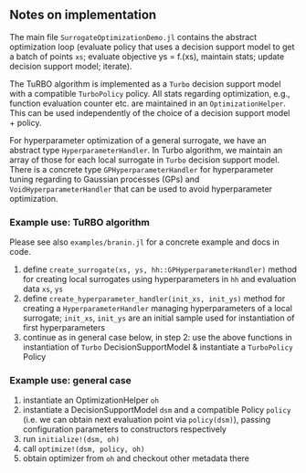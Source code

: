 ## Notes on implementation

The main file `SurrogateOptimizationDemo.jl` contains the abstract optimization loop (evaluate policy that uses a decision support model to get a batch of points `xs`; evaluate objective ys = f.(xs), maintain stats; update decision support model; iterate).

The TuRBO algorithm is implemented as a `Turbo` decision support model with a compatible `TurboPolicy` policy.
All stats regarding optimization, e.g., function evaluation counter etc. are maintained in an `OptimizationHelper`. This can be used independently of the choice of a decision support model + policy.

For hyperparameter optimization of a general surrogate, we have an abstract type `HyperparameterHandler`. In Turbo algorithm, we maintain an array of those for each local surrogate in `Turbo`  decision support model. There is a concrete type `GPHyperparameterHandler` for hyperparameter tuning regarding to Gaussian processes (GPs) and `VoidHyperparameterHandler` that can be used to avoid hyperparameter optimization.

### Example use: TuRBO algorithm

Please see also `examples/branin.jl` for a concrete example and docs in code.

1. define `create_surrogate(xs, ys, hh::GPHyperparameterHandler)` method for creating local surrogates using hyperparameters in `hh` and evaluation data `xs`, `ys`
2. define `create_hyperparameter_handler(init_xs, init_ys)` method for creating a `HyperparameterHandler` managing hyperparameters of a local surrogate; `init_xs`, `init_ys` are an initial sample used for instantiation of first hyperparameters
3. continue as in general case below, in step 2: use the above functions in instantiation of `Turbo` DecisionSupportModel & instantiate a `TurboPolicy` Policy

### Example use: general case

1. instantiate an OptimizationHelper `oh`
2. instantiate a DecisionSupportModel `dsm` and a compatible Policy `policy` (i.e. we can obtain next evaluation point via `policy(dsm)`), passing configuration parameters to constructors respectively
3. run `initialize!(dsm, oh)`
4. call `optimize!(dsm, policy, oh)`
5. obtain optimizer from `oh` and checkout other metadata there